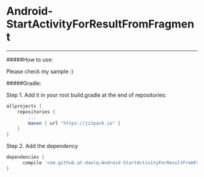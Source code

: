 # Android-StartActivityForResultFromFragment
------------------------------------------------------------------------

#####How to use:

Please check my sample :)

#####Gradle:

Step 1. Add it in your root build.gradle at the end of repositories:

```gradle
allprojects {
	repositories {
		...
		maven { url "https://jitpack.io" }
	}
}
```

Step 2. Add the dependency
```gradle
dependencies {
	  compile 'com.github.at-daolq:Android-StartActivityForResultFromFragment:V1.0'
}
```
